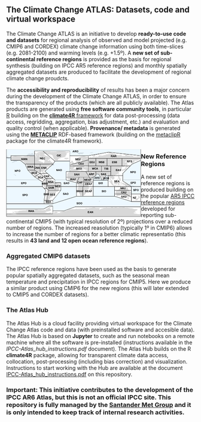 ## The Climate Change ATLAS: Datasets, code and virtual workspace

The Climate Change ATLAS is an initiative to develop **ready-to-use code and datasets** for regional analysis of observed and model projected (e.g. CMIP6 and CORDEX) climate change information using both time-slices (e.g. 2081-2100) and warming levels (e.g. +1.5º). A **new set of sub-continental reference regions** is provided as the basis for regional synthesis (building on IPCC AR5 reference regions) and monthly spatially aggregated datasets are produced to facilitate the development of regional climate change proudcts. 

The **accessibility and reproducibility** of results has been a major concern during the development of the Climate Change ATLAS, in order to ensure the transparency of the products (which are all publicly available). The Atlas products are generated using **free software community tools**, in particular [R](https://www.r-project.org) building on the [**climate4R** framework](https://github.com/SantanderMetGroup/climate4R) for data post-processing (data access, regridding, aggregation, bias adjustment, etc.) and evaluation and quality control (when applicable). **Provenance/ metadata** is generated using the [**METACLIP**](http://www.metaclip.org) RDF-based framework (building on the [metaclipR](https://github.com/metaclip/metaclipR) package for the climate4R framework).

<img src="/man/new_eference_regions.png" align="left" alt="" width="360" />

### New Reference Regions 
A new set of reference regions is produced building on the popular [AR5 IPCC reference regions](http://www.ipcc-data.org/guidelines/pages/ar5_regions.html) developed for reporting sub-continental CMIP5 (with typical resolution of 2º) projections over a reduced number of regions. The increased reasolution (typically 1º in CMIP6) allows to increase the number of regions for a better climatic representatio (this results in **43 land and 12 open ocean reference regions**). 



### Aggregated CMIP6 datasets

The IPCC reference regions have been used as the basis to generate popular spatially aggregated datasets, such as the seasonal mean temperature and precipitation in IPCC regions for CMIP5. Here we produce a similar product using CMIP6 for the new regions (this will later extended to CMIP5 and CORDEX datasets).   

### The Atlas Hub

The Atlas Hub is a cloud facility providing virtual workspace for the Climate Change Atlas code and data (with preinstalled software and accesible data). The Atlas Hub is based on **Jupyter** to create and run notebooks on a remote machine where all the software is pre-installed (instructions available in the *IPCC-Atlas_hub_instructions.pdf* document). The Atlas Hub builds on the R **climate4R** package, allowing for transparent climate data access, collocation, post-processing (including bias correction) and visualization. Instructions to start working with the Hub are available at the document [IPCC-Atlas_hub_instructions.pdf](https://github.com/SantanderMetGroup/IPCC-Atlas/IPCC-Atlas_hub_instructions.pdf) on this repository.

### **Important**: This initiative contributes to the development of the IPCC AR6 Atlas, but this is not an official IPCC site. This repository is fully managed by the [Santander Met Group](https://github.com/SantanderMetGroup) and it is only intended to keep track of internal research activities.
